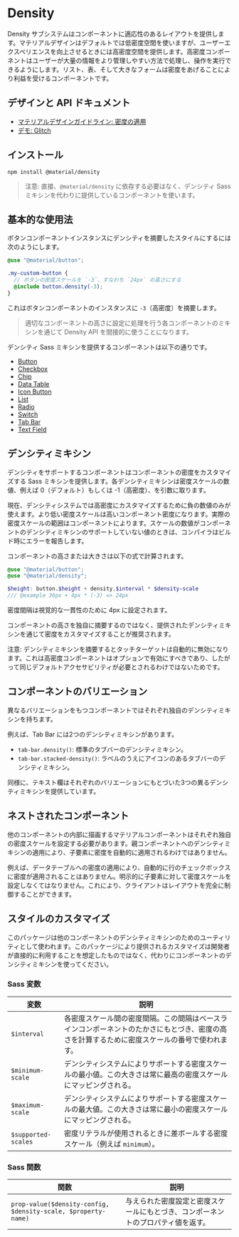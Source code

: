 <!--docs:
title: "Density"
layout: detail
section: components
excerpt: "Density subsystem provides adaptive layout to components."
path: /catalog/density/
-->

# Density

Density サブシステムはコンポーネントに適応性のあるレイアウトを提供します。マテリアルデザインはデフォルトでは低密度空間を使いますが、ユーザーエクスペリエンスを向上させるときには高密度空間を提供します。高密度コンポーネントはユーザーが大量の情報をより管理しやすい方法で処理し、操作を実行できるようにします。リスト、表、そして大きなフォームは密度をあげることにより利益を受けるコンポーネントです。

## デザインと API ドキュメント

<ul class="icon-list">
  <li class="icon-list-item icon-list-item--spec">
    <a href="https://material.io/design/layout/applying-density.html">マテリアルデザインガイドライン: 密度の適用</a>
  </li>
  <li class="icon-list-item icon-list-item--link">
    <a href="https://glitch.com/~material-density" target="_blank">デモ: Glitch</a>
  </li>
</ul>

## インストール

```
npm install @material/density
```

> 注意: 直接、`@material/density` に依存する必要はなく、デンシティ Sass ミキシンを代わりに提供しているコンポーネントを使います。

## 基本的な使用法

ボタンコンポーネントインスタンスにデンシティを摘要したスタイルにするには次のようにします。

```scss
@use "@material/button";

.my-custom-button {
  // ボタンの密度スケールを `-3`、すなわち `24px` の高さにする
  @include button.density(-3);
}
```

これはボタンコンポーネントのインスタンスに `-3`（高密度）を摘要します。

> 適切なコンポーネントの高さに設定に処理を行う各コンポーネントのミキシンを通じて Density API を間接的に使うことになります。

デンシティ Sass ミキシンを提供するコンポーネントは以下の通りです。

  * [Button](../mdc-button/README.md#sass-mixins)
  * [Checkbox](../mdc-checkbox/README.md#sass-mixins)
  * [Chip](../mdc-chips/README.md#sass-mixins)
  * [Data Table](../mdc-data-table/README.md#sass-mixins)
  * [Icon Button](../mdc-icon-button/README.md#sass-mixins)
  * [List](../mdc-list/README.md#sass-mixins)
  * [Radio](../mdc-radio/README.md#sass-mixins)
  * [Switch](../mdc-switch/README.md#sass-mixins)
  * [Tab Bar](../mdc-tab-bar/README.md#sass-mixins)
  * [Text Field](../mdc-textfield/README.md#sass-mixins)

## デンシティミキシン

デンシティをサポートするコンポーネントはコンポーネントの密度をカスタマイズする Sass ミキシンを提供します。各デンシティミキシンは密度スケールの数値、例えば 0（デフォルト）もしくは -1（高密度）、を引数に取ります。 

現在、デンシティシステムでは高密度にカスタマイズするために負の数値のみが使えます。より低い密度スケールは高いコンポーネント密度になります。実際の密度スケールの範囲はコンポーネントによります。スケールの数値がコンポーネントのデンシティミキシンのサポートしていない値のときは、コンパイラはビルド時にエラーを報告します。

コンポーネントの高さまたは大きさは以下の式で計算されます。

```scss
@use "@material/button";
@use "@material/density";

$height: button.$height + density.$interval * $density-scale
/// @example 36px + 4px * (-3) => 24px
```

密度間隔は視覚的な一貫性のために 4px に設定されます。

コンポーネントの高さを独自に摘要するのではなく、提供されたデンシティミキシンを通じて密度をカスタマイズすることが推奨されます。

注意: デンシティミキシンを摘要するとタッチターゲットは自動的に無効になります。これは高密度コンポーネントはオプションで有効にすべきであり、したがって同じデフォルトアクセサビリティが必要とされるわけではないためです。

## コンポーネントのバリエーション

異なるバリエーションをもつコンポーネントではそれぞれ独自のデンシティミキシンを持ちます。

例えば、Tab Bar には2つのデンシティミキシンがあります。

  * `tab-bar.density()`: 標準のタブバーのデンシティミキシン。
  * `tab-bar.stacked-density()`: ラベルのうえにアイコンのあるタブバーのデンシティミキシン。

同様に、テキスト欄はそれぞれのバリエーションにもとづいた3つの異るデンシティミキシンを提供しています。

## ネストされたコンポーネント

他のコンポーネントの内部に描画するマテリアルコンポーネントはそれぞれ独自の密度スケールを設定する必要があります。親コンポーネントへのデンシティミキシンの適用により、子要素に密度を自動的に適用されるわけではありません。

例えば、データテーブルへの密度の適用により、自動的に行のチェックボックスに密度が適用されることはありません。明示的に子要素に対して密度スケールを設定しなくてはなりません。これにより、クライアントはレイアウトを完全に制御することができます。

## スタイルのカスタマイズ

このパッケージは他のコンポーネントのデンシティミキシンのためのユーティリティとして使われます。このパッケージにより提供されるカスタマイズは開発者が直接的に利用することを想定したものではなく、代わりにコンポーネントのデンシティミキシンを使ってください。

### Sass 変数

変数 | 説明
--- | ---
`$interval` | 各密度スケール間の密度間隔。この間隔はベースラインコンポーネントのたかさにもとづき、密度の高さを計算するために密度スケールの番号で使われます。
`$minimum-scale` | デンシティシステムによりサポートする密度スケールの最小値。この大きさは常に最高の密度スケールにマッピングされる。
`$maximum-scale` | デンシティシステムによりサポートする密度スケールの最大値。この大きさは常に最小の密度スケールにマッピングされる。
`$supported-scales` | 密度リテラルが使用されるときに差ボールする密度スケール（例えば `minimum`）。

### Sass 関数

関数 | 説明
--- | ---
`prop-value($density-config, $density-scale, $property-name)` | 与えられた密度設定と密度スケールにもとづき、コンポーネントのプロパティ値を返す。
